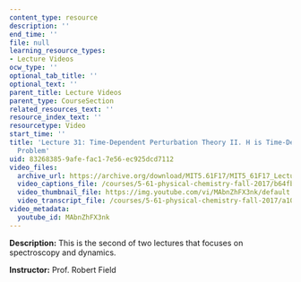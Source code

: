 ```yaml
---
content_type: resource
description: ''
end_time: ''
file: null
learning_resource_types:
- Lecture Videos
ocw_type: ''
optional_tab_title: ''
optional_text: ''
parent_title: Lecture Videos
parent_type: CourseSection
related_resources_text: ''
resource_index_text: ''
resourcetype: Video
start_time: ''
title: 'Lecture 31: Time-Dependent Perturbation Theory II. H is Time-Dependent: Two-Level
  Problem'
uid: 83268385-9afe-fac1-7e56-ec925dcd7112
video_files:
  archive_url: https://archive.org/download/MIT5.61F17/MIT5_61F17_Lecture_31_300k.mp4
  video_captions_file: /courses/5-61-physical-chemistry-fall-2017/b64fb26a51f55237ba08415dc91e9bca_MAbnZhFX3nk.vtt
  video_thumbnail_file: https://img.youtube.com/vi/MAbnZhFX3nk/default.jpg
  video_transcript_file: /courses/5-61-physical-chemistry-fall-2017/a10c7f8394c2eb2f2716d3d25e661e51_MAbnZhFX3nk.pdf
video_metadata:
  youtube_id: MAbnZhFX3nk
---
```


**Description:** This is the second of two lectures that focuses on spectroscopy and dynamics.

**Instructor:** Prof. Robert Field